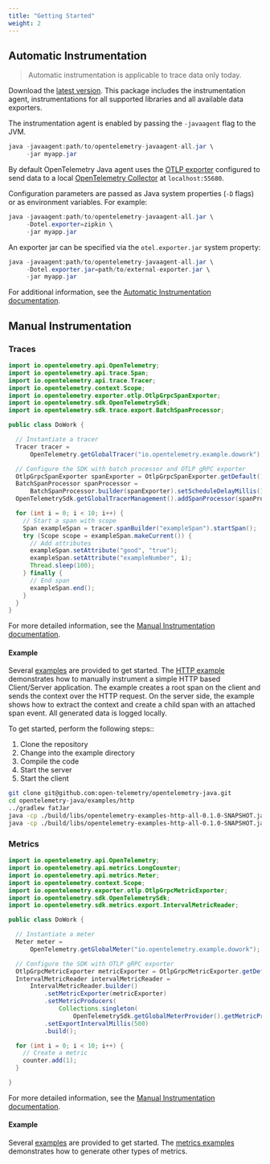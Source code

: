 ```yaml
---
title: "Getting Started"
weight: 2
---
```


## Automatic Instrumentation

> Automatic instrumentation is applicable to trace data only today.

Download the [latest version](/docs/java/#releases-1). This package includes
the instrumentation agent, instrumentations for all supported libraries and all
available data exporters.

The instrumentation agent is enabled by passing the `-javaagent` flag to the JVM.

```java
java -javaagent:path/to/opentelemetry-javaagent-all.jar \
     -jar myapp.jar
```

By default OpenTelemetry Java agent uses the [OTLP
exporter](https://github.com/open-telemetry/opentelemetry-java/tree/master/exporters/otlp)
configured to send data to a local [OpenTelemetry
Collector](https://github.com/open-telemetry/opentelemetry-collector/blob/master/receiver/otlpreceiver/README.md)
at `localhost:55680`.

Configuration parameters are passed as Java system properties (`-D` flags) or as
environment variables. For example:

```java
java -javaagent:path/to/opentelemetry-javaagent-all.jar \
     -Dotel.exporter=zipkin \
     -jar myapp.jar
```

An exporter jar can be specified via the `otel.exporter.jar` system property:

```java
java -javaagent:path/to/opentelemetry-javaagent-all.jar \
     -Dotel.exporter.jar=path/to/external-exporter.jar \
     -jar myapp.jar
```

For additional information, see the [Automatic Instrumentation documentation](/docs/java/automatic-instrumentation/#traces).

## Manual Instrumentation

### Traces

```java
import io.opentelemetry.api.OpenTelemetry;
import io.opentelemetry.api.trace.Span;
import io.opentelemetry.api.trace.Tracer;
import io.opentelemetry.context.Scope;
import io.opentelemetry.exporter.otlp.OtlpGrpcSpanExporter;
import io.opentelemetry.sdk.OpenTelemetrySdk;
import io.opentelemetry.sdk.trace.export.BatchSpanProcessor;

public class DoWork {

  // Instantiate a tracer
  Tracer tracer =
      OpenTelemetry.getGlobalTracer("io.opentelemetry.example.dowork");

  // Configure the SDK with batch processor and OTLP gRPC exporter
  OtlpGrpcSpanExporter spanExporter = OtlpGrpcSpanExporter.getDefault();
  BatchSpanProcessor spanProcessor =
      BatchSpanProcessor.builder(spanExporter).setScheduleDelayMillis(100).build();
  OpenTelemetrySdk.getGlobalTracerManagement().addSpanProcessor(spanProcessor);

  for (int i = 0; i < 10; i++) {
    // Start a span with scope
    Span exampleSpan = tracer.spanBuilder("exampleSpan").startSpan();
    try (Scope scope = exampleSpan.makeCurrent()) {
      // Add attributes
      exampleSpan.setAttribute("good", "true");
      exampleSpan.setAttribute("exampleNumber", i);
      Thread.sleep(100);
    } finally {
      // End span
      exampleSpan.end();
    }
  }
}
```

For more detailed information, see the [Manual Instrumentation documentation](/docs/java/manual-instrumentation/#traces).

#### Example

Several
[examples](https://github.com/open-telemetry/opentelemetry-java/tree/master/examples)
are provided to get started. The [HTTP
example](https://github.com/open-telemetry/opentelemetry-java/tree/master/examples/http)
demonstrates how to manually instrument a simple HTTP based Client/Server
application. The example creates a root span on the client and sends the
context over the HTTP request. On the server side, the example shows how to
extract the context and create a child span with an attached span event.
All generated data is logged locally.

To get started, perform the following steps::

1. Clone the repository
2. Change into the example directory
3. Compile the code
4. Start the server
5. Start the client

```bash
git clone git@github.com:open-telemetry/opentelemetry-java.git
cd opentelemetry-java/examples/http
../gradlew fatJar
java -cp ./build/libs/opentelemetry-examples-http-all-0.1.0-SNAPSHOT.jar io.opentelemetry.example.http.HttpServer
java -cp ./build/libs/opentelemetry-examples-http-all-0.1.0-SNAPSHOT.jar io.opentelemetry.example.http.HttpClient
```

### Metrics

```java
import io.opentelemetry.api.OpenTelemetry;
import io.opentelemetry.api.metrics.LongCounter;
import io.opentelemetry.api.metrics.Meter;
import io.opentelemetry.context.Scope;
import io.opentelemetry.exporter.otlp.OtlpGrpcMetricExporter;
import io.opentelemetry.sdk.OpenTelemetrySdk;
import io.opentelemetry.sdk.metrics.export.IntervalMetricReader;

public class DoWork {

  // Instantiate a meter
  Meter meter =
      OpenTelemetry.getGlobalMeter("io.opentelemetry.example.dowork");

  // Configure the SDK with OTLP gRPC exporter
  OtlpGrpcMetricExporter metricExporter = OtlpGrpcMetricExporter.getDefault();
  IntervalMetricReader intervalMetricReader =
      IntervalMetricReader.builder()
          .setMetricExporter(metricExporter)
          .setMetricProducers(
              Collections.singleton(
                  OpenTelemetrySdk.getGlobalMeterProvider().getMetricProducer()))
          .setExportIntervalMillis(500)
          .build();

  for (int i = 0; i < 10; i++) {
    // Create a metric
    counter.add(1);
  }

}
```

For more detailed information, see the [Manual Instrumentation documentation](/docs/java/manual-instrumentation/#metrics).

#### Example

Several
[examples](https://github.com/open-telemetry/opentelemetry-java/tree/master/examples)
are provided to get started. The [metrics
examples](https://github.com/open-telemetry/opentelemetry-java/tree/master/examples/metrics)
demonstrates how to generate other types of metrics.

